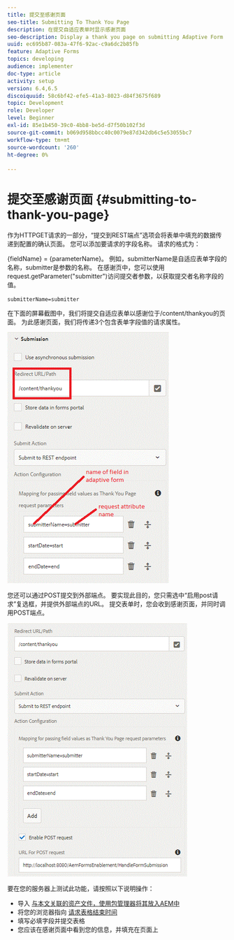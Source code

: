 ```yaml
---
title: 提交至感谢页面
seo-title: Submitting To Thank You Page
description: 在提交自适应表单时显示感谢页面
seo-description: Display a thank you page on submitting Adaptive Form
uuid: ec695b87-083a-47f6-92ac-c9a6dc2b85fb
feature: Adaptive Forms
topics: developing
audience: implementer
doc-type: article
activity: setup
version: 6.4,6.5
discoiquuid: 58c6bf42-efe5-41a3-8023-d84f3675f689
topic: Development
role: Developer
level: Beginner
exl-id: 85e1b450-39c0-4bb8-be5d-d7f50b102f3d
source-git-commit: b069d958bbcc40c0079e87d342db6c5e53055bc7
workflow-type: tm+mt
source-wordcount: '260'
ht-degree: 0%

---
```


# 提交至感谢页面 {#submitting-to-thank-you-page}

作为HTTPGET请求的一部分，“提交到REST端点”选项会将表单中填充的数据传递到配置的确认页面。 您可以添加要请求的字段名称。 请求的格式为：

\{fieldName\} = \{parameterName\}。 例如，submitterName是自适应表单字段的名称，submitter是参数的名称。 在感谢页中，您可以使用request.getParameter(&quot;submitter&quot;)访问提交者参数，以获取提交者名称字段的值。

`submitterName=submitter`

在下面的屏幕截图中，我们将提交自适应表单以感谢位于/content/thankyou的页面。 为此感谢页面，我们将传递3个包含表单字段值的请求属性。

![感谢页面](assets/thankyoupage.gif)

您还可以通过POST提交到外部端点。 要实现此目的，您只需选中“启用post请求”复选框，并提供外部端点的URL。 提交表单时，您会收到感谢页面，并同时调用POST端点。

![捕获配置](assets/capture.gif)

要在您的服务器上测试此功能，请按照以下说明操作：

* 导入 [与本文关联的资产文件，使用包管理器将其放入AEM中](assets/submittingtorestendpoint.zip)
* 将您的浏览器指向 [请求表格结束时间](http://localhost:4502/content/dam/formsanddocuments/helpx/timeoffrequestform/jcr:content?wcmmode=disabled)
* 填写必填字段并提交表格
* 您应该在感谢页面中看到您的信息，并填充在页面上
